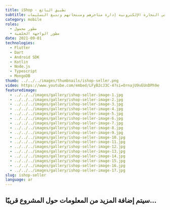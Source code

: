 ```yaml
---
title: iShop - تطبيق البائع
subtitle: تطبيق محمول يتيح لبائعي التجارة الإلكترونية إدارة متاجرهم ومنتجاتهم وتتبع التسليمات.
category: mobile
roles:
  - مطور محمول
  - مطور الواجهة الخلفية
date: 2021-09-01
technologies: 
  - Flutter
  - Dart
  - Android SDK
  - Kotlin
  - Node.js
  - Typescript
  - MongoDB
thumb: ../../../images/thumbnails/ishop-seller.png
video: https://www.youtube.com/embed/LFyB2cJ3C-4?si=OrnajU9vEUnDPh9e
featuredimage:
  - ../../../images/gallery/ishop-seller-image-1.jpg
  - ../../../images/gallery/ishop-seller-image-2.jpg
  - ../../../images/gallery/ishop-seller-image-3.jpg
  - ../../../images/gallery/ishop-seller-image-4.jpg
  - ../../../images/gallery/ishop-seller-image-5.jpg
  - ../../../images/gallery/ishop-seller-image-6.jpg
  - ../../../images/gallery/ishop-seller-image-7.jpg
  - ../../../images/gallery/ishop-seller-image-8.jpg
  - ../../../images/gallery/ishop-seller-image-9.jpg
  - ../../../images/gallery/ishop-seller-image-10.jpg
  - ../../../images/gallery/ishop-seller-image-11.jpg
  - ../../../images/gallery/ishop-seller-image-12.jpg
  - ../../../images/gallery/ishop-seller-image-13.jpg
  - ../../../images/gallery/ishop-seller-image-14.jpg
  - ../../../images/gallery/ishop-seller-image-15.jpg
  - ../../../images/gallery/ishop-seller-image-16.jpg
  - ../../../images/gallery/ishop-seller-image-17.jpg
slug: ishop-seller
language: ar
---
```


## سيتم إضافة المزيد من المعلومات حول المشروع قريبًا...